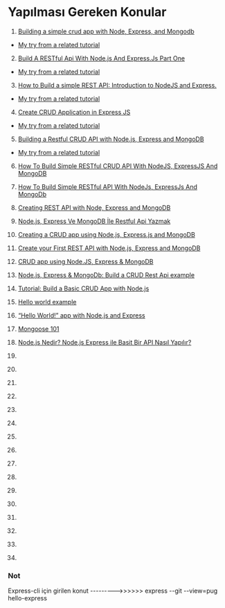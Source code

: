 # Yapılması Gereken Konular

1. [Building a simple crud app with Node, Express, and Mongodb](https://zellwk.com/blog/crud-express-mongodb/)

- [My try from a related tutorial](https://github.com/cihatdev/staj/tree/master/06-02-Cumartesi)

2. [Build A RESTful Api With Node.js And Express.Js Part One](https://medium.com/@haybams/build-a-restful-api-with-node-js-and-express-js-d7e59c7a3dfb)

- [My try from a related tutorial](https://github.com/cihatdev/staj/tree/master/07-02-Pazar)

3. [How to Build a simple REST API: Introduction to NodeJS and Express.](https://medium.com/quick-code/building-a-simple-rest-api-introduction-to-nodejs-and-express-fc25daf57baf)

- [My try from a related tutorial](https://github.com/cihatdev/staj/tree/master/00-Projeler-%F0%9F%94%A5/03-restapi-expressJs-nodeJs)

4. [Create CRUD Application in Express JS](https://vsvaibhav2016.medium.com/create-crud-application-in-express-js-9b88a5a94299)

- [My try from a related tutorial](https://github.com/cihatdev/staj/tree/master/00-Projeler-%F0%9F%94%A5/04-crud-app-mogoose)

5. [Building a Restful CRUD API with Node.js, Express and MongoDB](https://www.callicoder.com/node-js-express-mongodb-restful-crud-api-tutorial/)

- [My try from a related tutorial](https://github.com/cihatdev/staj/tree/master/00-Projeler-%F0%9F%94%A5/05-Building-Restful-CRUD%20API-Node.js-Express-MongoDB)

6. [How To Build Simple RESTful CRUD API With NodeJS, ExpressJS And MongoDB](https://medium.com/@rahulguptalive/how-to-build-simple-restful-crud-api-with-nodejs-expressjs-and-mongodb-2d25a0e27937)

7. [How To Build Simple RESTful API With NodeJs, ExpressJs And MongoDb](https://medium.com/@dinyangetoh/how-to-build-simple-restful-api-with-nodejs-expressjs-and-mongodb-99348012925d)

8. [Creating REST API with Node, Express and MongoDB](https://ishan02016.medium.com/creating-rest-api-with-node-express-and-mongodb-27b3f31b2ebb)

9. [Node.js, Express Ve MongoDB İle Restful Api Yazmak](https://medium.com/@berkekurnaz/node-js-express-ve-mongodb-i%CC%87le-restful-api-yazmak-62643b8bcceb)

10. [Creating a CRUD app using Node.js, Express.js and MongoDB](https://amljs.medium.com/crud-app-in-node-js-and-mongodb-1587923153d6)

11. [Create your First REST API with Node.js, Express and MongoDB](https://medium.com/wesionary-team/create-your-first-rest-api-with-node-js-express-and-mongodb-447fce535385)

12. [CRUD app using Node.JS, Express & MongoDB](https://medium.com/@nmayurashok/crud-app-using-node-js-express-mongodb-61529ce12fba)

13. [Node.js, Express & MongoDb: Build a CRUD Rest Api example](https://bezkoder.com/node-express-mongodb-crud-rest-api/)

14. [Tutorial: Build a Basic CRUD App with Node.js](https://developer.okta.com/blog/2018/06/28/tutorial-build-a-basic-crud-app-with-node)

15. [Hello world example](https://expressjs.com/en/starter/hello-world.html)

16. [“Hello World!” app with Node.js and Express](https://medium.com/@adnanrahic/hello-world-app-with-node-js-and-express-c1eb7cfa8a30)

17. [Mongoose 101](https://zellwk.com/blog/mongoose/)

18. [Node.js Nedir? Node.js Express ile Basit Bir API Nasıl Yapılır?](https://medium.com/@emrebalcii94/node-js-nedir-node-js-express-ile-basit-bir-api-nas%C4%B1l-yap%C4%B1l%C4%B1r-b965240700a3)

19. []()

20. []()

21. []()

22. []()

23. []()

24. []()

25. []()

26. []()

27. []()

28. []()

29. []()

30. []()

31. []()

32. []()

33. []()

34. []()

### Not

Express-cli için girilen konut --------->>>>>> express --git --view=pug hello-express
